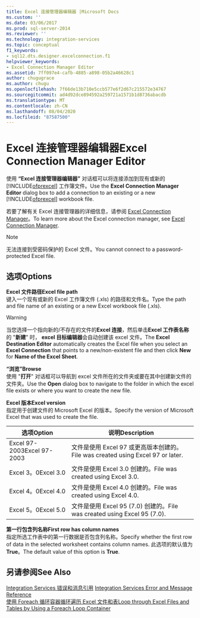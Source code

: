 ```yaml
---
title: Excel 连接管理器编辑器 |Microsoft Docs
ms.custom: ''
ms.date: 03/06/2017
ms.prod: sql-server-2014
ms.reviewer: ''
ms.technology: integration-services
ms.topic: conceptual
f1_keywords:
- sql12.dts.designer.excelconnection.f1
helpviewer_keywords:
- Excel Connection Manager Editor
ms.assetid: 7ff097e4-cafb-4885-a898-05b2a46628c1
author: chugugrace
ms.author: chugu
ms.openlocfilehash: 7f66de13b710e5ccb577e6f2d67c215572e34767
ms.sourcegitcommit: ad4d92dce894592a259721a1571b1d8736abacdb
ms.translationtype: MT
ms.contentlocale: zh-CN
ms.lasthandoff: 08/04/2020
ms.locfileid: "87587500"
---
```

# <a name="excel-connection-manager-editor"></a><span data-ttu-id="44993-102">Excel 连接管理器编辑器</span><span class="sxs-lookup"><span data-stu-id="44993-102">Excel Connection Manager Editor</span></span>
  <span data-ttu-id="44993-103">使用 **“Excel 连接管理器编辑器”** 对话框可以将连接添加到现有或新的 [!INCLUDE[ofprexcel](../includes/ofprexcel-md.md)] 工作簿文件。</span><span class="sxs-lookup"><span data-stu-id="44993-103">Use the **Excel Connection Manager Editor** dialog box to add a connection to an existing or a new [!INCLUDE[ofprexcel](../includes/ofprexcel-md.md)] workbook file.</span></span>  
  
 <span data-ttu-id="44993-104">若要了解有关 Excel 连接管理器的详细信息，请参阅 [Excel Connection Manager](connection-manager/excel-connection-manager.md)。</span><span class="sxs-lookup"><span data-stu-id="44993-104">To learn more about the Excel connection manager, see [Excel Connection Manager](connection-manager/excel-connection-manager.md).</span></span>  
  
> [!NOTE]  
>  <span data-ttu-id="44993-105">无法连接到受密码保护的 Excel 文件。</span><span class="sxs-lookup"><span data-stu-id="44993-105">You cannot connect to a password-protected Excel file.</span></span>  
  
## <a name="options"></a><span data-ttu-id="44993-106">选项</span><span class="sxs-lookup"><span data-stu-id="44993-106">Options</span></span>  
 <span data-ttu-id="44993-107">**Excel 文件路径**</span><span class="sxs-lookup"><span data-stu-id="44993-107">**Excel file path**</span></span>  
 <span data-ttu-id="44993-108">键入一个现有或新的 Excel 工作簿文件 (.xls) 的路径和文件名。</span><span class="sxs-lookup"><span data-stu-id="44993-108">Type the path and file name of an existing or a new Excel workbook file (.xls).</span></span>  
  
> [!WARNING]  
>  <span data-ttu-id="44993-109">当您选择一个指向新的/不存在的文件的**Excel 连接**，然后单击**Excel 工作表名称**的 "**新建**" 时， **excel 目标编辑器**会自动创建该 excel 文件。</span><span class="sxs-lookup"><span data-stu-id="44993-109">The **Excel Destination Editor** automatically creates the Excel file when you select an **Excel Connection** that points to a new/non-existent file and then click **New** for **Name of the Excel Sheet**.</span></span>  
  
 <span data-ttu-id="44993-110">**“浏览”**</span><span class="sxs-lookup"><span data-stu-id="44993-110">**Browse**</span></span>  
 <span data-ttu-id="44993-111">使用 "**打开**" 对话框可以导航到 excel 文件所在的文件夹或要在其中创建新文件的文件夹。</span><span class="sxs-lookup"><span data-stu-id="44993-111">Use the **Open** dialog box to navigate to the folder in which the excel file exists or where you want to create the new file.</span></span>  
  
 <span data-ttu-id="44993-112">**Excel 版本**</span><span class="sxs-lookup"><span data-stu-id="44993-112">**Excel version**</span></span>  
 <span data-ttu-id="44993-113">指定用于创建文件的 Microsoft Excel 的版本。</span><span class="sxs-lookup"><span data-stu-id="44993-113">Specify the version of Microsoft Excel that was used to create the file.</span></span>  
  
|<span data-ttu-id="44993-114">选项</span><span class="sxs-lookup"><span data-stu-id="44993-114">Option</span></span>|<span data-ttu-id="44993-115">说明</span><span class="sxs-lookup"><span data-stu-id="44993-115">Description</span></span>|  
|------------|-----------------|  
|<span data-ttu-id="44993-116">Excel 97-2003</span><span class="sxs-lookup"><span data-stu-id="44993-116">Excel 97-2003</span></span>|<span data-ttu-id="44993-117">文件是使用 Excel 97 或更高版本创建的。</span><span class="sxs-lookup"><span data-stu-id="44993-117">File was created using Excel 97 or later.</span></span>|  
|<span data-ttu-id="44993-118">Excel 3。0</span><span class="sxs-lookup"><span data-stu-id="44993-118">Excel 3.0</span></span>|<span data-ttu-id="44993-119">文件是使用 Excel 3.0 创建的。</span><span class="sxs-lookup"><span data-stu-id="44993-119">File was created using Excel 3.0.</span></span>|  
|<span data-ttu-id="44993-120">Excel 4。0</span><span class="sxs-lookup"><span data-stu-id="44993-120">Excel 4.0</span></span>|<span data-ttu-id="44993-121">文件是使用 Excel 4.0 创建的。</span><span class="sxs-lookup"><span data-stu-id="44993-121">File was created using Excel 4.0.</span></span>|  
|<span data-ttu-id="44993-122">Excel 5。0</span><span class="sxs-lookup"><span data-stu-id="44993-122">Excel 5.0</span></span>|<span data-ttu-id="44993-123">文件是使用 Excel 95 (7.0) 创建的。</span><span class="sxs-lookup"><span data-stu-id="44993-123">File was created using Excel 95 (7.0).</span></span>|  
  
 <span data-ttu-id="44993-124">**第一行包含列名称**</span><span class="sxs-lookup"><span data-stu-id="44993-124">**First row has column names**</span></span>  
 <span data-ttu-id="44993-125">指定所选工作表中的第一行数据是否包含列名称。</span><span class="sxs-lookup"><span data-stu-id="44993-125">Specify whether the first row of data in the selected worksheet contains column names.</span></span> <span data-ttu-id="44993-126">此选项的默认值为 **True**。</span><span class="sxs-lookup"><span data-stu-id="44993-126">The default value of this option is **True**.</span></span>  
  
## <a name="see-also"></a><span data-ttu-id="44993-127">另请参阅</span><span class="sxs-lookup"><span data-stu-id="44993-127">See Also</span></span>  
 <span data-ttu-id="44993-128">[Integration Services 错误和消息引用](../../2014/integration-services/integration-services-error-and-message-reference.md) </span><span class="sxs-lookup"><span data-stu-id="44993-128">[Integration Services Error and Message Reference](../../2014/integration-services/integration-services-error-and-message-reference.md) </span></span>  
 [<span data-ttu-id="44993-129">使用 Foreach 循环容器循环遍历 Excel 文件和表</span><span class="sxs-lookup"><span data-stu-id="44993-129">Loop through Excel Files and Tables by Using a Foreach Loop Container</span></span>](control-flow/foreach-loop-container.md)  
  
  
